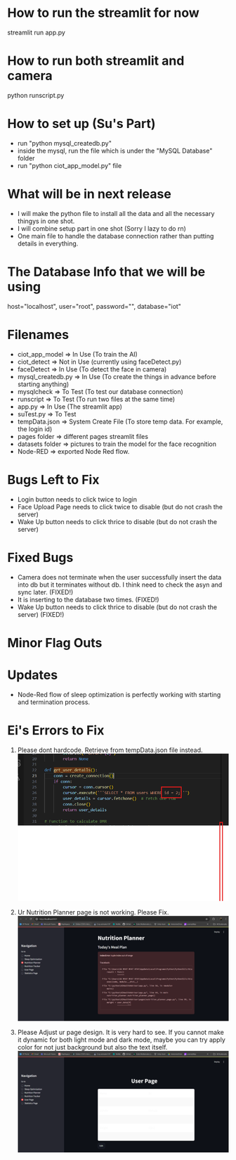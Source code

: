 # How to run the streamlit for now

streamlit run app.py

# How to run both streamlit and camera

python runscript.py

# How to set up (Su's Part)

- run "python mysql_createdb.py"
- inside the mysql, run the file which is under the "MySQL Database" folder
- run "python ciot_app_model.py" file

# What will be in next release

- I will make the python file to install all the data and all the necessary thingys in one shot.
- I will combine setup part in one shot (Sorry I lazy to do rn)
- One main file to handle the database connection rather than putting details in everything.

# The Database Info that we will be using

host="localhost",
user="root",
password="",
database="iot"

# Filenames

- ciot_app_model => In Use (To train the AI)
- ciot_detect => Not in Use (currently using faceDetect.py)
- faceDetect => In Use (To detect the face in camera)
- mysql_createdb.py => In Use (To create the things in advance before starting anything)
- mysqlcheck => To Test (To test our database connection)
- runscript => To Test (To run two files at the same time)
- app.py => In Use (The streamlit app)
- suTest.py => To Test
- tempData.json => System Create File (To store temp data. For example, the login id)
- pages folder => different pages streamlit files
- datasets folder => pictures to train the model for the face recognition
- Node-RED => exported Node Red flow.

# Bugs Left to Fix

- Login button needs to click twice to login
- Face Upload Page needs to click twice to disable (but do not crash the server)
- Wake Up button needs to click thrice to disable (but do not crash the server)

# Fixed Bugs

- Camera does not terminate when the user successfully insert the data into db but it terminates without db. I think need to check the asyn and sync later. (FIXED!)
- It is inserting to the database two times. (FIXED!)
- Wake Up button needs to click thrice to disable (but do not crash the server) (FIXED!)

# Minor Flag Outs

# Updates

- Node-Red flow of sleep optimization is perfectly working with starting and termination process.

# Ei's Errors to Fix

1. Please dont hardcode. Retrieve from tempData.json file instead.
   ![alt text](image.png)

2. Ur Nutrition Planner page is not working. Please Fix.
   ![alt text](image-1.png)

3. Please Adjust ur page design. It is very hard to see. If you cannot make it dynamic for both light mode and dark mode, maybe you can try apply color for not just background but also the text itself.
   ![alt text](image-2.png)
